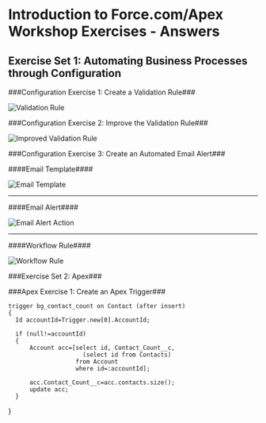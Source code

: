 Introduction to Force.com/Apex Workshop Exercises - Answers
===================================================================

## Exercise Set 1: Automating Business Processes through Configuration ##

###Configuration Exercise 1: Create a Validation Rule###
  
![Validation Rule](https://lh3.googleusercontent.com/-qmop3FyDdhs/VGtbPmoKEEI/AAAAAAAABAs/lzC9YbGLmHI/w576-h628-no/Screen%2BShot%2B2014-11-18%2Bat%2B14.43.21.png)
  
###Configuration Exercise 2: Improve the Validation Rule###
  
![Improved Validation Rule](https://lh3.googleusercontent.com/-vEBVOvdMW80/VGtdvHaNTDI/AAAAAAAABBc/7F4TEmwfAuk/w577-h628-no/Screen%2BShot%2B2014-11-18%2Bat%2B14.54.05.png)

###Configuration Exercise 3: Create an Automated Email Alert###

####Email Template####

![Email Template](https://lh5.googleusercontent.com/-GRk-qMTb1yQ/VGthaaZbhUI/AAAAAAAABBs/AV9FPWkeruQ/w689-h478-no/Screen%2BShot%2B2014-11-18%2Bat%2B15.09.02.png)

***

####Email Alert####

![Email Alert Action](https://lh5.googleusercontent.com/-UIWsyWlVu2M/VGtheRY1aEI/AAAAAAAABCA/grsJE7q9_ac/w698-h229-no/Screen%2BShot%2B2014-11-18%2Bat%2B15.09.37.png)

***

####Workflow Rule####

![Workflow Rule](https://lh3.googleusercontent.com/-IzLi3jA9Tus/VGtheQkYXzI/AAAAAAAABCE/0TxXFmJIbmI/w673-h199-no/Screen%2BShot%2B2014-11-18%2Bat%2B15.09.53.png)

###Exercise Set 2: Apex###

###Apex Exercise 1: Create an Apex Trigger###

    trigger bg_contact_count on Contact (after insert) 
    {
      Id accountId=Trigger.new[0].AccountId;
    
      if (null!=accountId)
      {
          Account acc=[select id, Contact_Count__c,
                         (select id from Contacts) 
                       from Account 
                       where id=:accountId];
                       
          acc.Contact_Count__c=acc.contacts.size();
          update acc;
      }
  }
